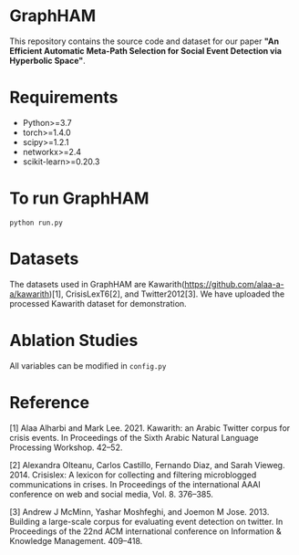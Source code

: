 # GraphHAM
This repository contains the source code and dataset for our paper **"An Efficient Automatic Meta-Path Selection for Social Event Detection via Hyperbolic Space"**.

# Requirements
* Python>=3.7
* torch>=1.4.0
* scipy>=1.2.1
* networkx>=2.4
* scikit-learn>=0.20.3

# To run GraphHAM
```python run.py```

# Datasets
The datasets used in GraphHAM are Kawarith(https://github.com/alaa-a-a/kawarith)[1], CrisisLexT6[2], and Twitter2012[3]. We have uploaded the processed Kawarith dataset for demonstration.


# Ablation Studies
All variables can be modified in ```config.py```

# Reference
[1] Alaa Alharbi and Mark Lee. 2021. Kawarith: an Arabic Twitter corpus for crisis events. In Proceedings of the Sixth Arabic Natural Language Processing Workshop. 42–52.

[2] Alexandra Olteanu, Carlos Castillo, Fernando Diaz, and Sarah Vieweg. 2014. Crisislex: A lexicon for collecting and filtering microblogged communications in crises. In Proceedings of the international AAAI conference on web and social media, Vol. 8. 376–385.

[3] Andrew J McMinn, Yashar Moshfeghi, and Joemon M Jose. 2013. Building a large-scale corpus for evaluating event detection on twitter. In Proceedings of the 22nd ACM international conference on Information & Knowledge Management. 409–418.
